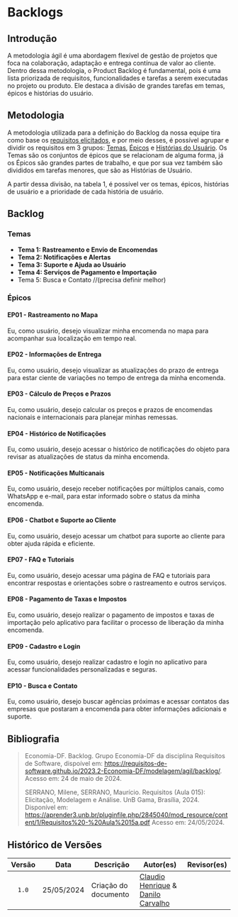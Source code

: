 # Backlogs

## Introdução

A metodologia ágil é uma abordagem flexível de gestão de projetos que foca na colaboração, adaptação e entrega contínua de valor ao cliente. Dentro dessa metodologia, o Product Backlog é fundamental, pois é uma lista priorizada de requisitos, funcionalidades e tarefas a serem executadas no projeto ou produto. Ele destaca a divisão de grandes tarefas em temas, épicos e histórias do usuário.

## Metodologia

A metodologia utilizada para a definição do Backlog da nossa equipe tira como base os [requisitos elicitados](https://requisitos-de-software.github.io/2024.1-Correios/elicitacao/requisitos_elicitados/), e por meio desses, é possível agrupar e dividir os requisitos em 3 grupos: [Temas](#temas), [Épicos](#épicos) e [Histórias do Usuário](). Os Temas são os conjuntos de épicos que se relacionam de alguma forma, já os Épicos são grandes partes de trabalho, e que por sua vez também são divididos em tarefas menores, que são as Histórias de Usuário.

A partir dessa divisão, na tabela 1, é possível ver os temas, épicos, histórias de usuário e a prioridade de cada história de usuário.


## Backlog

### Temas

- **Tema 1: Rastreamento e Envio de Encomendas**
- **Tema 2: Notificações e Alertas**
- **Tema 3: Suporte e Ajuda ao Usuário**
- **Tema 4: Serviços de Pagamento e Importação**
- Tema 5: Busca e Contato  //(precisa definir melhor)


### Épicos

#### **EP01 - Rastreamento no Mapa**
Eu, como usuário, desejo visualizar minha encomenda no mapa para acompanhar sua localização em tempo real.

#### **EP02 - Informações de Entrega**
Eu, como usuário, desejo visualizar as atualizações do prazo de entrega para estar ciente de variações no tempo de entrega da minha encomenda.


#### **EP03 - Cálculo de Preços e Prazos**
Eu, como usuário, desejo calcular os preços e prazos de encomendas nacionais e internacionais para planejar minhas remessas.


#### **EP04 - Histórico de Notificações**
Eu, como usuário, desejo acessar o histórico de notificações do objeto para revisar as atualizações de status da minha encomenda.


#### **EP05 - Notificações Multicanais**
Eu, como usuário, desejo receber notificações por múltiplos canais, como WhatsApp e e-mail, para estar informado sobre o status da minha encomenda.


#### **EP06 - Chatbot e Suporte ao Cliente**
Eu, como usuário, desejo acessar um chatbot para suporte ao cliente para obter ajuda rápida e eficiente.


#### **EP07 - FAQ e Tutoriais**
Eu, como usuário, desejo acessar uma página de FAQ e tutoriais para encontrar respostas e orientações sobre o rastreamento e outros serviços.


#### **EP08 - Pagamento de Taxas e Impostos**
Eu, como usuário, desejo realizar o pagamento de impostos e taxas de importação pelo aplicativo para facilitar o processo de liberação da minha encomenda.


#### **EP09 - Cadastro e Login**
Eu, como usuário, desejo realizar cadastro e login no aplicativo para acessar funcionalidades personalizadas e seguras.


#### **EP10 - Busca e Contato**
Eu, como usuário, desejo buscar agências próximas e acessar contatos das empresas que postaram a encomenda para obter informações adicionais e suporte.











## Bibliografia

> Economia-DF. Backlog. Grupo Economia-DF da disciplina Requisitos de Software, dispoível em: <https://requisitos-de-software.github.io/2023.2-Economia-DF/modelagem/agil/backlog/>. Acesso em: 24 de maio de 2024.
>
> SERRANO, Milene, SERRANO, Maurício. Requisitos (Aula 015): Elicitação, Modelagem e Análise. UnB Gama, Brasília, 2024. Disponível em: https://aprender3.unb.br/pluginfile.php/2845040/mod_resource/content/1/Requisitos%20-%20Aula%2015a.pdf Acesso em: 24/05/2024.

## Histórico de Versões

| Versão | Data | Descrição | Autor(es) | Revisor(es) |
| :----: | :--: | --------- | ----------- | ------ |
| `1.0`  | 25/05/2024 | Criação do documento | [Claudio Henrique][ClaudioGH] & [Danilo Carvalho][DaniloGH]|  |


[ClaudioGH]: https://github.com/claudiohsc
[DaniloGH]: https://github.com/Danilo-Carvalho-Antunes
[EliasGH]: https://github.com/EliasOliver21
[GabrielBGH]: https://github.com/Bertolazi
[GabrielFGH]: https://github.com/MMcLovin
[PabloGH]: https://github.com/pabloheika
[RicardoGH]: https://www.github.com/avmricardo
